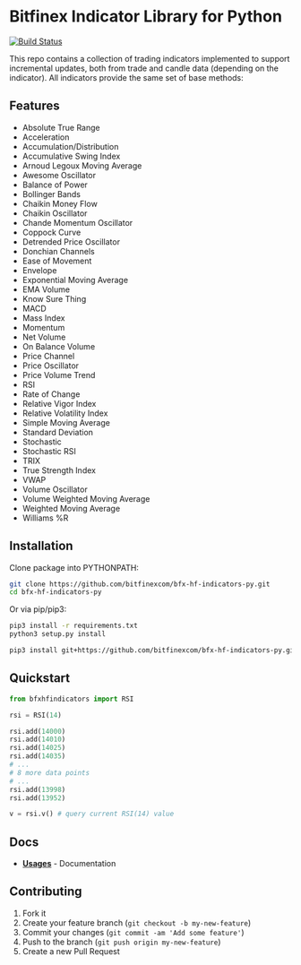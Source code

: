 # Bitfinex Indicator Library for Python

[![Build Status](https://travis-ci.org/bitfinexcom/bfx-hf-indicators-py.svg?branch=master)](https://travis-ci.org/bitfinexcom/bfx-hf-indicators-py)

This repo contains a collection of trading indicators implemented to support incremental updates, both from trade and candle data (depending on the indicator). All indicators provide the same set of base methods:

## Features
* Absolute True Range
* Acceleration
* Accumulation/Distribution
* Accumulative Swing Index
* Arnoud Legoux Moving Average
* Awesome Oscillator
* Balance of Power
* Bollinger Bands
* Chaikin Money Flow
* Chaikin Oscillator
* Chande Momentum Oscillator
* Coppock Curve
* Detrended Price Oscillator
* Donchian Channels
* Ease of Movement
* Envelope
* Exponential Moving Average
* EMA Volume
* Know Sure Thing
* MACD
* Mass Index
* Momentum
* Net Volume
* On Balance Volume
* Price Channel
* Price Oscillator
* Price Volume Trend
* RSI
* Rate of Change
* Relative Vigor Index
* Relative Volatility Index
* Simple Moving Average
* Standard Deviation
* Stochastic
* Stochastic RSI
* TRIX
* True Strength Index
* VWAP
* Volume Oscillator
* Volume Weighted Moving Average
* Weighted Moving Average
* Williams %R

## Installation

Clone package into PYTHONPATH:
```sh
git clone https://github.com/bitfinexcom/bfx-hf-indicators-py.git
cd bfx-hf-indicators-py
```

Or via pip/pip3:
```sh
pip3 install -r requirements.txt
python3 setup.py install
```

```sh
pip3 install git+https://github.com/bitfinexcom/bfx-hf-indicators-py.git@master
```

## Quickstart

```python
from bfxhfindicators import RSI

rsi = RSI(14)

rsi.add(14000)
rsi.add(14010)
rsi.add(14025)
rsi.add(14035)
# ...
# 8 more data points
# ...
rsi.add(13998)
rsi.add(13952)

v = rsi.v() # query current RSI(14) value
```

## Docs

* <b>[Usages](docs/usage.md)</b> - Documentation

## Contributing

1. Fork it
2. Create your feature branch (`git checkout -b my-new-feature`)
3. Commit your changes (`git commit -am 'Add some feature'`)
4. Push to the branch (`git push origin my-new-feature`)
5. Create a new Pull Request
